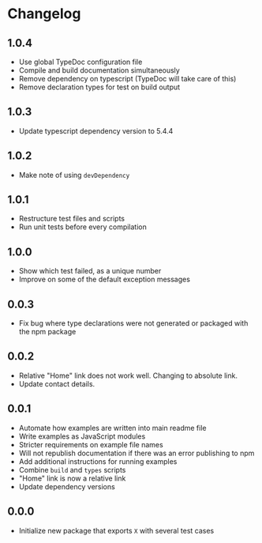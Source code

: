# Changelog

## 1.0.4

- Use global TypeDoc configuration file
- Compile and build documentation simultaneously
- Remove dependency on typescript (TypeDoc will take care of this)
- Remove declaration types for test on build output

## 1.0.3

- Update typescript dependency version to 5.4.4

## 1.0.2

- Make note of using `devDependency`

## 1.0.1

- Restructure test files and scripts
- Run unit tests before every compilation

## 1.0.0

- Show which test failed, as a unique number
- Improve on some of the default exception messages

## 0.0.3

- Fix bug where type declarations were not generated or packaged with the npm package

## 0.0.2

- Relative "Home" link does not work well. Changing to absolute link.
- Update contact details.

## 0.0.1

- Automate how examples are written into main readme file
- Write examples as JavaScript modules
- Stricter requirements on example file names
- Will not republish documentation if there was an error publishing to npm
- Add additional instructions for running examples
- Combine `build` and `types` scripts
- "Home" link is now a relative link
- Update dependency versions

## 0.0.0

- Initialize new package that exports `X` with several test cases